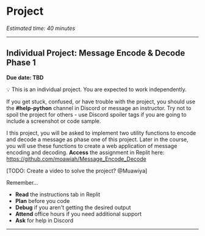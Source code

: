 # Project

_Estimated time: 40 minutes_

---

## Individual Project: Message Encode & Decode Phase 1

**Due date: TBD**

💡 This is an individual project. You are expected to work independently.

If you get stuck, confused, or have trouble with the project, you should use the **#help-python** channel in Discord or message an instructor. Try not to spoil the project for others - use Discord spoiler tags if you are going to include a screenshot or code sample.

I this project, you will be asked to implement two utility functions to encode and decode a message as phase one of this project. 
Later in the course, you will use these functions to create a web application of message encoding and decoding.
**Access** the assignment in Replit here: https://github.com/moawiah/Message_Encode_Decode

[TODO: Create a video to solve the project? @Muawiya]

Remember...

- **Read** the instructions tab in Replit
- **Plan** before you code
- **Debug** if you aren't getting the desired output
- **Attend** office hours if you need additional support
- **Ask** for help in Discord

---